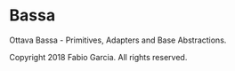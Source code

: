 # Bassa
Ottava Bassa - Primitives, Adapters and Base Abstractions.

Copyright 2018 Fabio Garcia.
All rights reserved.
